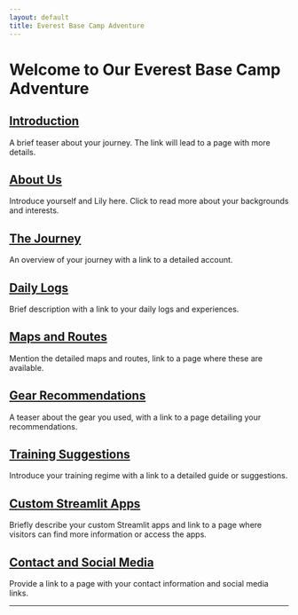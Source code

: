 ```yaml
---
layout: default
title: Everest Base Camp Adventure
---
```


# Welcome to Our Everest Base Camp Adventure

## [Introduction](/introduction)
A brief teaser about your journey. The link will lead to a page with more details.

## [About Us](/about-us)
Introduce yourself and Lily here. Click to read more about your backgrounds and interests.

## [The Journey](/the-journey)
An overview of your journey with a link to a detailed account.

## [Daily Logs](/daily-logs)
Brief description with a link to your daily logs and experiences.

## [Maps and Routes](/maps-and-routes)
Mention the detailed maps and routes, link to a page where these are available.

## [Gear Recommendations](/gear-recommendations)
A teaser about the gear you used, with a link to a page detailing your recommendations.

## [Training Suggestions](/training-suggestions)
Introduce your training regime with a link to a detailed guide or suggestions.

## [Custom Streamlit Apps](/streamlit-apps)
Briefly describe your custom Streamlit apps and link to a page where visitors can find more information or access the apps.

## [Contact and Social Media](/contact)
Provide a link to a page with your contact information and social media links.

---

